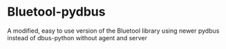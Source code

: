 # Bluetool-pydbus
A modified, easy to use version of the Bluetool library using newer pydbus instead of dbus-python without agent and server
